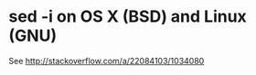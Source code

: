 sed -i on OS X (BSD) and Linux (GNU)
====================================

See http://stackoverflow.com/a/22084103/1034080
